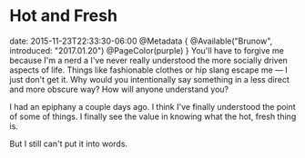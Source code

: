 # Hot and Fresh
date: 2015-11-23T22:33:30-06:00
@Metadata {
  @Available("Brunow", introduced: "2017.01.20")
  @PageColor(purple)
}
You'll have to forgive me because I'm a nerd a I've never really understood the more socially driven aspects of life. Things like fashionable clothes or hip slang escape me &mdash; I just don't get it. Why would you intentionally say something in a less direct and more obscure way? How will anyone understand you?

I had an epiphany a couple days ago. I think I've finally understood the point of some of things. I finally see the value in knowing what the hot, fresh thing is.

But I still can't put it into words.
